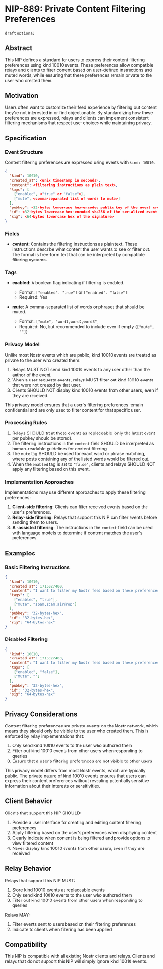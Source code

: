 # NIP-889: Private Content Filtering Preferences
`draft` `optional`

## Abstract
This NIP defines a standard for users to express their content filtering preferences using kind 10010 events. These preferences allow compatible relays and clients to filter content based on user-defined instructions and muted words, while ensuring that these preferences remain private to the user who created them.

## Motivation
Users often want to customize their feed experience by filtering out content they're not interested in or find objectionable. By standardizing how these preferences are expressed, relays and clients can implement consistent filtering mechanisms that respect user choices while maintaining privacy.

## Specification

### Event Structure
Content filtering preferences are expressed using events with `kind: 10010`.

```json
{
  "kind": 10010,
  "created_at": <unix timestamp in seconds>,
  "content": <filtering instructions as plain text>,
  "tags": [
    ["enabled", <"true" or "false">],
    ["mute", <comma-separated list of words to mute>]
  ],
  "pubkey": <32-bytes lowercase hex-encoded public key of the event creator>,
  "id": <32-bytes lowercase hex-encoded sha256 of the serialized event data>,
  "sig": <64-bytes lowercase hex of the signature>
}
```

### Fields

- **content**: Contains the filtering instructions as plain text. These instructions describe what content the user wants to see or filter out. The format is free-form text that can be interpreted by compatible filtering systems.

### Tags

- **enabled**: A boolean flag indicating if filtering is enabled.
  - Format: `["enabled", "true"]` or `["enabled", "false"]`
  - Required: Yes

- **mute**: A comma-separated list of words or phrases that should be muted.
  - Format: `["mute", "word1,word2,word3"]`
  - Required: No, but recommended to include even if empty (`["mute", ""]`)

### Privacy Model

Unlike most Nostr events which are public, kind 10010 events are treated as private to the user who created them:

1. Relays MUST NOT send kind 10010 events to any user other than the author of the event.
2. When a user requests events, relays MUST filter out kind 10010 events that were not created by that user.
3. Clients SHOULD NOT display kind 10010 events from other users, even if they are received.

This privacy model ensures that a user's filtering preferences remain confidential and are only used to filter content for that specific user.

### Processing Rules

1. Relays SHOULD treat these events as replaceable (only the latest event per pubkey should be stored).
2. The filtering instructions in the `content` field SHOULD be interpreted as human-readable guidelines for content filtering.
3. The `mute` tag SHOULD be used for exact word or phrase matching, where posts containing any of the listed words would be filtered out.
4. When the `enabled` tag is set to `"false"`, clients and relays SHOULD NOT apply any filtering based on this event.

### Implementation Approaches

Implementations may use different approaches to apply these filtering preferences:

1. **Client-side filtering**: Clients can filter received events based on the user's preferences.
2. **Relay-side filtering**: Relays that support this NIP can filter events before sending them to users.
3. **AI-assisted filtering**: The instructions in the `content` field can be used with language models to determine if content matches the user's preferences.

## Examples

### Basic Filtering Instructions

```json
{
  "kind": 10010,
  "created_at": 1715027400,
  "content": "I want to filter my Nostr feed based on these preferences:\nRule 1: Include content about technology and programming.\nRule 2: Filter out political content.\nRule 3: Include thoughtful discussions, even if controversial.",
  "tags": [
    ["enabled", "true"],
    ["mute", "spam,scam,airdrop"]
  ],
  "pubkey": "32-bytes-hex",
  "id": "32-bytes-hex",
  "sig": "64-bytes-hex"
}
```

### Disabled Filtering

```json
{
  "kind": 10010,
  "created_at": 1715027400,
  "content": "I want to filter my Nostr feed based on these preferences:\nRule 1: Include content about technology and programming.\nRule 2: Filter out political content.",
  "tags": [
    ["enabled", "false"],
    ["mute", ""]
  ],
  "pubkey": "32-bytes-hex",
  "id": "32-bytes-hex",
  "sig": "64-bytes-hex"
}
```

## Privacy Considerations

Content filtering preferences are private events on the Nostr network, which means they should only be visible to the user who created them. This is enforced by relay implementations that:

1. Only send kind 10010 events to the user who authored them
2. Filter out kind 10010 events from other users when responding to queries
3. Ensure that a user's filtering preferences are not visible to other users

This privacy model differs from most Nostr events, which are typically public. The private nature of kind 10010 events ensures that users can express their content preferences without revealing potentially sensitive information about their interests or sensitivities.

## Client Behavior

Clients that support this NIP SHOULD:

1. Provide a user interface for creating and editing content filtering preferences
2. Apply filtering based on the user's preferences when displaying content
3. Clearly indicate when content is being filtered and provide options to view filtered content
4. Never display kind 10010 events from other users, even if they are received

## Relay Behavior

Relays that support this NIP MUST:

1. Store kind 10010 events as replaceable events
2. Only send kind 10010 events to the user who authored them
3. Filter out kind 10010 events from other users when responding to queries

Relays MAY:

1. Filter events sent to users based on their filtering preferences
2. Indicate to clients when filtering has been applied

## Compatibility

This NIP is compatible with all existing Nostr clients and relays. Clients and relays that do not support this NIP will simply ignore kind 10010 events.
